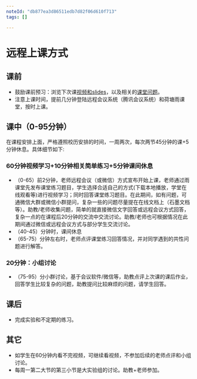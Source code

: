 ```yaml
---
noteId: "db877ea3d86511edb7d82f06d610f713"
tags: []

---
```


# 远程上课方式
## 课前
* 鼓励课前预习：浏览下次课[视频和](http://os.cs.tsinghua.edu.cn/oscourse/OS2020spring/#A.2Bi.2F56C4uyTkk-)[slides](http://os.cs.tsinghua.edu.cn/oscourse/OS2020spring/#A.2Bi.2F56C4uyTkk-)，以及相关的[课堂问题](https://github.com/LearningOS/os_course_exercises/blob/2020spring/SUMMARY.md)。
* 注意上课时间，提前几分钟登陆远程会议系统（腾讯会议系统）和荷塘雨课堂，按时上课。
## 课中（0-95分钟）
在课程安排上面，严格遵照校历安排的时间，一周两次，每次两节45分钟的课+5分钟休息。具体细节如下:

### 60分钟视频学习+10分钟相关简单练习+5分钟课间休息
* （0-65）前2分钟，老师远程会议（或微信）方式宣布开始上课，老师通过雨课堂先发布课堂练习题目，学生选择合适自己的方式(下载本地播放，学堂在线观看等)进行视频学习；同时回答课堂练习题目。在此期间，如有问题，可通微信大群或微信小群提问，复杂一些的问题尽量提在在线文档上（石墨文档等）。助教/老师收集问题，简单的就直接微信文字回答或远程会议方式回答，复杂一点的在课程后20分钟的交流中交流讨论。助教/老师也可根据情况在此期间通过微信或远程会议方式与部分学生交流讨论。
* （40-45）分钟时，课间休息
* （65-75）分钟左右时，老师点评课堂练习回答情况，并对同学遇到的共性问题进行解答。
### 20分钟：小组讨论
* （75-95）分小群讨论，基于会议软件/微信等，助教点评上次课的课后作业，回答学生比较复杂的问题，助教提问比较麻烦的问题，请学生回答。
## 课后
* 完成实验和不定期的练习。
## 其它
* 如学生在60分钟内看不完视频，可继续看视频，不参加后续的老师点评和小组讨论。
* 每周一第二大节的第三小节是大实验组的讨论。助教+老师参加。
